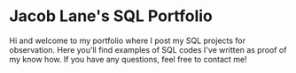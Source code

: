 # Jacob Lane's SQL Portfolio
Hi and welcome to my portfolio where I post my SQL projects for observation. Here you'll find examples of SQL codes I've written as proof of my know how. If you have any questions, feel free to contact me!
